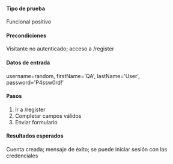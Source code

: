 #### **Tipo de prueba**
Funcional positivo

#### **Precondiciones**
Visitante no autenticado; acceso a /register

#### **Datos de entrada**
username=random, firstName='QA', lastName='User', password='P4ssw0rd!'

#### **Pasos**
1. Ir a /register
2. Completar campos válidos
3. Enviar formulario

#### **Resultados esperados**
Cuenta creada; mensaje de éxito; se puede iniciar sesión con las credenciales
